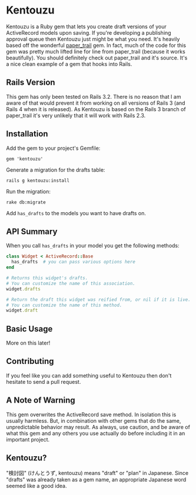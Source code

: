 # Kentouzu

Kentouzu is a Ruby gem that lets you create draft versions of your ActiveRecord models upon saving. If you're developing a publishing approval queue then Kentouzu just might be what you need. It's heavily based off the wonderful [paper_trail](https://github.com/airblade/paper_trail) gem. In fact, much of the code for this gem was pretty much lifted line for line from paper_trail (because it works beautifully). You should definitely check out paper_trail and it's source. It's a nice clean example of a gem that hooks into Rails.

## Rails Version

This gem has only been tested on Rails 3.2. There is no reason that I am aware of that would prevent it from working on all versions of Rails 3 (and Rails 4 when it is released). As Kentouzu is based on the Rails 3 branch of paper_trail it's very unlikely that it will work with Rails 2.3.

## Installation

Add the gem to your project's Gemfile:

    gem 'kentouzu'

Generate a migration for the drafts table:

    rails g kentouzu:install

Run the migration:

    rake db:migrate

Add `has_drafts` to the models you want to have drafts on.

## API Summary

When you call `has_drafts` in your model you get the following methods:

```ruby
class Widget < ActiveRecord::Base
  has_drafts  # you can pass various options here
end

# Returns this widget's drafts.
# You can customize the name of this association.
widget.drafts

# Return the draft this widget was reified from, or nil if it is live.
# You can customize the name of this method.
widget.draft
```

## Basic Usage

More on this later!

## Contributing

If you feel like you can add something useful to Kentouzu then don't hesitate to send a pull request.

## A Note of Warning

This gem overwrites the ActiveRecord save method. In isolation this is usually harmless. But, in combination with other gems that do the same, unpredictable behavior may result. As always, use caution, and be aware of what this gem and any others you use actually do before including it in an important project.

## Kentouzu?
"検討図" (けんとうず, kentouzu) means "draft" or "plan" in Japanese. Since "drafts" was already taken as a gem name, an appropriate Japanese word seemed like a good idea.
